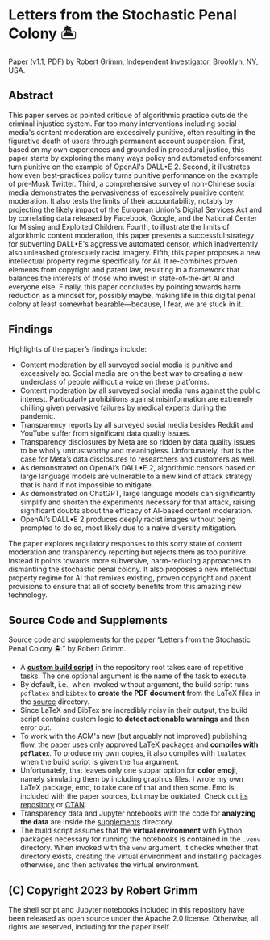 # Letters from the Stochastic Penal Colony 🏝

[Paper](https://github.com/apparebit/penal-colony/raw/boss/penal-colony-v1.1.pdf)
(v1.1, PDF) by Robert Grimm, Independent Investigator, Brooklyn, NY, USA.


## Abstract

This paper serves as pointed critique of algorithmic practice outside the
criminal injustice system. Far too many interventions including social media's
content moderation are excessively punitive, often resulting in the figurative
death of users through permanent account suspension. First, based on my own
experiences and grounded in procedural justice, this paper starts by exploring
the many ways policy and automated enforcement turn punitive on the example of
OpenAI's DALL•E 2. Second, it illustrates how even best-practices policy turns
punitive performance on the example of pre-Musk Twitter. Third, a comprehensive
survey of non-Chinese social media demonstrates the pervasiveness of excessively
punitive content moderation. It also tests the limits of their accountability,
notably by projecting the likely impact of the European Union's Digital Services
Act and by correlating data released by Facebook, Google, and the National
Center for Missing and Exploited Children. Fourth, to illustrate the limits of
algorithmic content moderation, this paper presents a successful strategy for
subverting DALL•E's aggressive automated censor, which inadvertently also
unleashed grotesquely racist imagery. Fifth, this paper proposes a new
intellectual property regime specifically for AI. It re-combines proven
elements from copyright and patent law, resulting in a framework that balances
the interests of those who invest in state-of-the-art AI and everyone else.
Finally, this paper concludes by pointing towards harm reduction as a mindset
for, possibly maybe, making life in this digital penal colony at least somewhat
bearable—because, I fear, we are stuck in it.


## Findings

Highlights of the paper’s findings include:

  * Content moderation by all surveyed social media is punitive and excessively
    so. Social media are on the best way to creating a new underclass of people
    without a voice on these platforms.
  * Content moderation by all surveyed social media runs against the public
    interest. Particularly prohibitions against misinformation are extremely
    chilling given pervasive failures by medical experts during the pandemic.
  * Transparency reports by all surveyed social media besides Reddit and YouTube
    suffer from significant data quality issues.
  * Transparency disclosures by Meta are so ridden by data quality issues to be
    wholly untrustworthy and meaningless. Unfortunately, that is the case for
    Meta’s data disclosures to researchers and customers as well.
  * As demonstrated on OpenAI’s DALL•E 2, algorithmic censors based on large
    language models are vulnerable to a new kind of attack strategy that is hard
    if not impossible to mitigate.
  * As demonstrated on ChatGPT, large language models can significantly simplify
    and shorten the experiments necessary for that attack, raising significant
    doubts about the efficacy of AI-based content moderation.
  * OpenAI’s DALL•E 2 produces deeply racist images without being prompted to do
    so, most likely due to a naive diversity mitigation.

The paper explores regulatory responses to this sorry state of content
moderation and transparency reporting but rejects them as too punitive. Instead
it points towards more subversive, harm-reducing approaches to dismantling the
stochastic penal colony. It also proposes a new intellectual property regime for
AI that remixes existing, proven copyright and patent provisions to ensure that
all of society benefits from this amazing new technology.


## Source Code and Supplements

Source code and supplements for the paper “Letters from the Stochastic Penal
Colony 🏝” by Robert Grimm.

  * A [__custom build script__](build.sh) in the repository root takes care of
    repetitive tasks. The one optional argument is the name of the task to
    execute.
  * By default, i.e., when invoked without argument, the build script runs
    `pdflatex` and `bibtex` to __create the PDF document__ from the LaTeX files
    in the [source](source) directory.
  * Since LaTeX and BibTex are incredibly noisy in their output, the build
    script contains custom logic to __detect actionable warnings__ and then
    error out.
  * To work with the ACM's new (but arguably not improved) publishing flow, the
    paper uses only approved LaTeX packages and __compiles with `pdflatex`__. To
    produce my own copies, it also compiles with `lualatex` when the build
    script is given the `lua` argument.
  * Unfortunately, that leaves only one subpar option for __color emoji__,
    namely simulating them by including graphics files. I wrote my own LaTeX
    package, emo, to take care of that and then some. Emo is included with the
    paper sources, but may be outdated. Check out [its
    repository](https://github.com/apparebit/emo) or
    [CTAN](https://ctan.org/pkg/emo).
  * Transparency data and Jupyter notebooks with the code for __analyzing the
    data__ are inside the [supplements](supplements) directory.
  * The build script assumes that the __virtual environment__ with Python
    packages necessary for running the notebooks is contained in the `.venv`
    directory. When invoked with the `venv` argument, it checks whether that
    directory exists, creating the virtual environment and installing packages
    otherwise, and then activates the virtual environment.


## (C) Copyright 2023 by Robert Grimm

The shell script and Jupyter notebooks included in this repository have been
released as open source under the Apache 2.0 license. Otherwise, all rights are
reserved, including for the paper itself.

